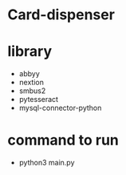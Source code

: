 # Card-dispenser

# library
  - abbyy
  - nextion
  - smbus2
  - pytesseract
  - mysql-connector-python

# command to run
  - python3 main.py
  
